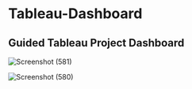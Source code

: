 # Tableau-Dashboard

## Guided Tableau Project Dashboard


![Screenshot (581)](https://user-images.githubusercontent.com/103035348/164379730-fac9ef28-7c46-4c1f-a2a2-236b0c30b036.png)

![Screenshot (580)](https://user-images.githubusercontent.com/103035348/164379796-50736764-29a3-4b49-ae29-4b1d84d0c2bc.png)
